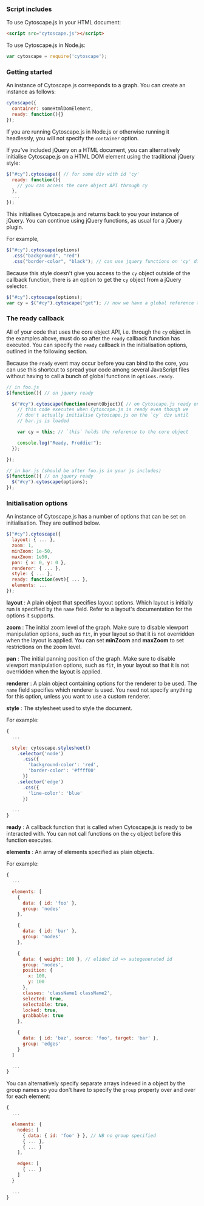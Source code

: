 ### Script includes

To use Cytoscape.js in your HTML document:

```html
<script src="cytoscape.js"></script>
```

To use Cytoscape.js in Node.js:

```js
var cytoscape = require('cytoscape');
```

### Getting started

An instance of Cytoscape.js correeponds to a graph.  You can create an instance as follows:

```js
cytoscape({
  container: someHtmlDomElement,
  ready: function(){}
});
```

If you are running Cytoscape.js in Node.js or otherwise running it headlessly, you will not specify the `container` option.

If you've included jQuery on a HTML document, you can alternatively initialise Cytoscape.js on a HTML DOM element using the traditional jQuery style: 

```js
$("#cy").cytoscape({ // for some div with id 'cy'
  ready: function(){
    // you can access the core object API through cy
  },
  ...
});
```

This initialises Cytoscape.js and returns back to you your instance of jQuery.  You can continue using jQuery functions, as usual for a jQuery plugin.

For example, 

```js
$("#cy").cytoscape(options)
  .css("background", "red")
  .css("border-color", "black"); // can use jquery functions on 'cy' div 
```

Because this style doesn't give you access to the `cy` object outside of the callback function, there is an option to get the `cy` object from a jQuery selector.

```js
$("#cy").cytoscape(options);
var cy = $("#cy").cytoscape("get"); // now we have a global reference to `cy`
```





### The ready callback

All of your code that uses the core object API, i.e. through the `cy` object in the examples above, must do so after the `ready` callback function has executed.  You can specify the `ready` callback in the initialisation options, outlined in the following section.

Because the `ready` event may occur before you can bind to the core, you can use this shortcut to spread your code among several JavaScript files without having to call a bunch of global functions in `options.ready`.

```js
// in foo.js
$(function(){ // on jquery ready

  $("#cy").cytoscape(function(eventObject){ // on Cytoscape.js ready on the `cy` div
    // this code executes when Cytoscape.js is ready even though we
    // don't actually initialise Cytoscape.js on the `cy` div until
    // bar.js is loaded

    var cy = this; // `this` holds the reference to the core object

    console.log("Ready, Freddie!");
  });

});

// in bar.js (should be after foo.js in your js includes)
$(function(){ // on jquery ready
  $("#cy").cytoscape(options);
});
```


### Initialisation options

An instance of Cytoscape.js has a number of options that can be set on initialisation.  They are outlined below.

```js
$("#cy").cytoscape({
  layout: { ... },
  zoom: 1,
  minZoom: 1e-50,
  maxZoom: 1e50,
  pan: { x: 0, y: 0 },
  renderer: { ... },
  style: { ... },
  ready: function(evt){ ... },
  elements: ...
});
```

**layout** : A plain object that specifies layout options.  Which layout is initially run is specified by the `name` field.  Refer to a layout's documentation for the options it supports.

**zoom** : The initial zoom level of the graph.  Make sure to disable viewport manipulation options, such as `fit`, in your layout so that it is not overridden when the layout is applied.  You can set **minZoom** and **maxZoom** to set restrictions on the zoom level.

**pan** : The initial panning position of the graph.  Make sure to disable viewport manipulation options, such as `fit`, in your layout so that it is not overridden when the layout is applied. 

**renderer** : A plain object containing options for the renderer to be used.  The `name` field specifies which renderer is used.  You need not specify anything for this option, unless you want to use a custom renderer.  

**style** : The stylesheet used to style the document.

For example:

```js
{
  ...

  style: cytoscape.stylesheet()
    .selector('node')
      .css({
        'background-color': 'red',
        'border-color': '#ffff00'
      })
    .selector('edge')
      .css({
        'line-color': 'blue'
      })

  ...
}
```

**ready** : A callback function that is called when Cytoscape.js is ready to be interacted with.  You can not call functions on the `cy` object before this function executes.

**elements** : An array of elements specified as plain objects.

For example:

```js
{
  ...

  elements: [
    {
      data: { id: 'foo' }, 
      group: 'nodes'
    },

    {
      data: { id: 'bar' },
      group: 'nodes'
    },

    {
      data: { weight: 100 }, // elided id => autogenerated id 
      group: 'nodes',
      position: {
        x: 100,
        y: 100
      },
      classes: 'className1 className2',
      selected: true,
      selectable: true,
      locked: true,
      grabbable: true
    },

    {
      data: { id: 'baz', source: 'foo', target: 'bar' },
      group: 'edges'
    }
  ]

  ...
}
```

You can alternatively specify separate arrays indexed in a object by the group names so you don't have to specify the `group` property over and over for each element:

```js
{
  ...

  elements: {
    nodes: [
      { data: { id: 'foo' } }, // NB no group specified
      { ... },
      { ... }
    ],

    edges: [
      { ... }
    ]
  }

  ...
}
```
